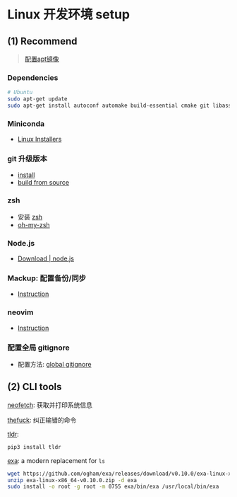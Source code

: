 # Linux 开发环境 setup

## (1) Recommend

> [配置apt镜像](https://mirrors.tuna.tsinghua.edu.cn/help/ubuntu/)

### Dependencies

```bash
# Ubuntu
sudo apt-get update
sudo apt-get install autoconf automake build-essential cmake git libass-dev libbz2-dev libfontconfig1-dev libfreetype6-dev libfribidi-dev libharfbuzz-dev libjansson-dev liblzma-dev libmp3lame-dev libogg-dev libopus-dev libsamplerate-dev libspeex-dev libtheora-dev libtool libtool-bin libvorbis-dev libx264-dev libxml2-dev m4 make nasm patch pkg-config tar yasm zlib1g-dev python python3 python3-pip python3-dev python3-setuptools
```

### Miniconda

- [Linux Installers](https://docs.conda.io/en/latest/miniconda.html#linux-installers)

### git 升级版本

- [install](https://git-scm.com/download/linux)
- [build from source](https://git-scm.com/book/en/v2/Getting-Started-Installing-Git)

### zsh

- 安装 [zsh](https://www.zsh.org/)
- [oh-my-zsh](https://github.com/Maoxie/Notes/blob/master/docs/Skills/Linux/zsh%E5%B8%B8%E7%94%A8%E6%8F%92%E4%BB%B6.md)

### Node.js

- [Download | node.js](https://nodejs.org/en/download/)

### Mackup: 配置备份/同步

- [Instruction](https://github.com/Maoxie/Notes/blob/master/docs/Skills/Linux/Mackup%20%E5%90%8C%E6%AD%A5linux%E9%85%8D%E7%BD%AE.md)

### neovim

- [Instruction](https://github.com/Maoxie/Notes/blob/master/docs/Skills/Software-Specific/Neovim/%E5%AE%89%E8%A3%85Neovim.md)

### 配置全局 gitignore

- 配置方法: [global gitignore](https://github.com/Maoxie/Notes/blob/master/docs/Skills/Git/global%20gitignore.md)

## (2) CLI tools

[neofetch](https://github.com/dylanaraps/neofetch): 获取并打印系统信息

[thefuck](https://github.com/nvbn/thefuck#installation): 纠正输错的命令

[tldr](https://github.com/tldr-pages/tldr#how-do-i-use-it):

```bash
pip3 install tldr
```

[exa](https://the.exa.website/install/linux): a modern replacement for `ls`

```bash
wget https://github.com/ogham/exa/releases/download/v0.10.0/exa-linux-x86_64-v0.10.0.zip
unzip exa-linux-x86_64-v0.10.0.zip -d exa
sudo install -o root -g root -m 0755 exa/bin/exa /usr/local/bin/exa
```
